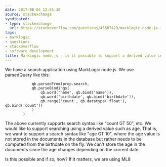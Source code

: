```yaml
---
date: 2017-08-04 12:55:30
source: stackexchange
syndicated:
- type: stackexchange
  url: https://stackoverflow.com/questions/45507423/marklogic-node-js-is-it-possible-to-support-a-derived-value-in-parsebindings
tags:
- marklogic
- questions
- stackoverflow
- software development
title: MarkLogic node.js - is it possible to support a derived value in parseBindings?
---
```


We have a search application using MarkLogic node.js. We use parsedQuery like this:

                qb.parsedFrom(prop.search, 
                qb.parseBindings(
                    qb.word('name', qb.bind('name')),
                    qb.word('birthdate', qb.bind('birthdate')),
                    qb.range('count', qb.datatype('float'), qb.bind('count'))
                )
            )

The above currently supports search syntax like "count GT 50", etc. We would like to support searching using a derived value such as age. That is, we want to support a search syntax like "age GT 10", where the age value is not stored in the documents in the database but rather needs to be computed from the birthdate on the fly. We can't store the age in the documents since the age changes depending on the current date.

Is this possible and if so, how? If it matters, we are using ML8